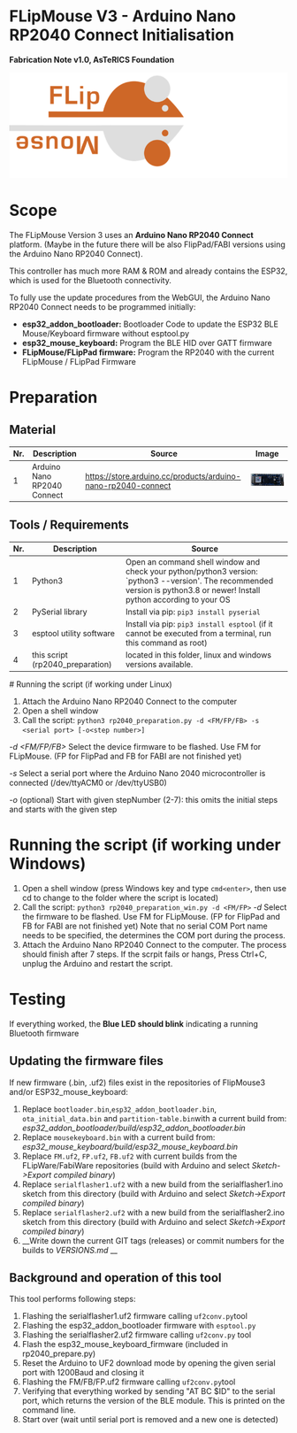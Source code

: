 # FLipMouse V3 - Arduino Nano RP2040 Connect Initialisation

**Fabrication Note v1.0, AsTeRICS Foundation**

![FLipMouseLogo](./img/flipmouseLogo.png)

# Scope

The FLipMouse Version 3 uses an __Arduino Nano RP2040 Connect__ platform. (Maybe in the future there will be also FlipPad/FABI versions using the Arduino Nano RP2040 Connect).

This controller has much more RAM & ROM and already contains the ESP32, which is used for the Bluetooth connectivity.

To fully use the update procedures from the WebGUI, the Arduino Nano RP2040 Connect needs to be programmed initially:

* __esp32_addon_bootloader:__ Bootloader Code to update the ESP32 BLE Mouse/Keyboard firmware without esptool.py
* __esp32_mouse_keyboard:__ Program the BLE HID over GATT firmware
* __FLipMouse/FLipPad firmware:__ Program the RP2040 with the current FLipMouse / FLipPad Firmware 

# Preparation

## Material

| Nr.  | Description                        | Source                                                       | Image                                                        |
| ---- | ---------------------------------- | ------------------------------------------------------------ | ------------------------------------------------------------ |
| 1    | Arduino Nano RP2040 Connect        | https://store.arduino.cc/products/arduino-nano-rp2040-connect | ![A new Arduino Nano RP2040 connect](./img/rp2040_unmarked.png) |


## Tools / Requirements

| Nr.  | Description                       | Source                                                       |
| ---- | --------------------------------- | ------------------------------------------------------------ |
| 1    | Python3                           | Open an command shell window and check your python/python3 version: `python3 --version'. The recommended version is python3.8 or newer! Install python according to your OS   |
| 2    | PySerial library                  | Install via pip: `pip3 install pyserial` |
| 3    | esptool utility software          | Install via pip: `pip3 install esptool` (if it cannot be executed from a terminal, run this command as root) |
| 4    | this script (rp2040_preparation)  | located in this folder, linux and windows versions available. |



<div style="page-break-after: always; break-after: page;"></div>
# Running the script (if working under Linux)

1. Attach the Arduino Nano RP2040 Connect to the computer
2. Open a shell window 
3. Call the script: `python3 rp2040_preparation.py -d <FM/FP/FB> -s <serial port> [-o<step number>]`

_-d <FM/FP/FB>_ Select the device firmware to be flashed. Use FM for FLipMouse. (FP for FlipPad and FB for FABI are not finished yet)

_-s <serial port>_ Select a serial port where the Arduino Nano 2040 microcontroller is connected (/dev/ttyACM0 or /dev/ttyUSB0)

_-o <stepNumber>_ (optional) Start with given stepNumber (2-7): this omits the initial steps and starts with the given step


# Running the script (if working under Windows)

1. Open a shell window (press Windows key and type `cmd<enter>`, then use cd to change to the folder where the script is located)
2. Call the script: `python3 rp2040_preparation_win.py -d <FM/FP>`
_-d_ Select the firmware to be flashed. Use FM for FLipMouse. (FP for FlipPad and FB for FABI are not finished yet)
Note that no serial COM Port name needs to be specified, the determines the COM port during the process.
3. Attach the Arduino Nano RP2040 Connect to the computer. The process should finish after 7 steps. If the scrpit fails or hangs, Press Ctrl+C, unplug the Arduino and restart the script.
  

# Testing

If everything worked, the __Blue LED should blink__ indicating a running Bluetooth firmware


## Updating the firmware files

If new firmware (.bin, .uf2) files exist in the repositories of FlipMouse3 and/or ESP32_mouse_keyboard:

1. Replace `bootloader.bin`,`esp32_addon_bootloader.bin`, `ota_initial_data.bin` and `partition-table.bin`with a current build from: _esp32_addon_bootloader/build/esp32_addon_bootloader.bin_
2. Replace `mousekeyboard.bin` with a current build from: _esp32_mouse_keyboard/build/esp32_mouse_keyboard.bin_
3. Replace `FM.uf2`, `FP.uf2`, `FB.uf2` with current builds from the FLipWare/FabiWare repositories (build with Arduino and select _Sketch->Export compiled binary_)
4. Replace `serialflasher1.uf2` with a new build from the serialflasher1.ino sketch from this directory (build with Arduino and select _Sketch->Export compiled binary_)
5. Replace `serialflasher2.uf2` with a new build from the serialflasher2.ino sketch from this directory (build with Arduino and select _Sketch->Export compiled binary_)
7. __Write down the current GIT tags (releases) or commit numbers for the builds to _VERSIONS.md_ __



## Background and operation of this tool

This tool performs following steps:

1. Flashing the serialflasher1.uf2 firmware calling `uf2conv.py`tool
2. Flashing the esp32_addon_bootloader firmware with `esptool.py`
3. Flashing the serialflasher2.uf2 firmware calling `uf2conv.py` tool
4. Flash the esp32_mouse_keyboard_firmware (included in rp2040_prepare.py)
5. Reset the Arduino to UF2 download mode by opening the given serial port with 1200Baud and closing it
6. Flashing the FM/FB/FP.uf2 firmware calling `uf2conv.py`tool
7. Verifying that everything worked by sending "AT BC $ID" to the serial port, which returns the version of the BLE module. This is printed on the command line.
8. Start over (wait until serial port is removed and a new one is detected)



